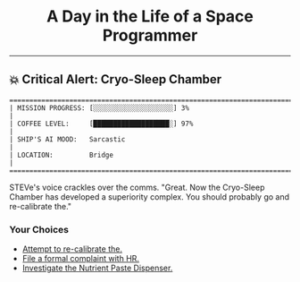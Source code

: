 <h1 align="center">A Day in the Life of a Space Programmer</h1>

---

<h2 id="node-32">💥 Critical Alert: Cryo-Sleep Chamber</h2>

```
========================================================================
| MISSION PROGRESS: [░░░░░░░░░░░░░░░░░░░░] 3%                                  |
| COFFEE LEVEL:     [███████████████████░] 97%                                 |
| SHIP'S AI MOOD:   Sarcastic                                                  |
| LOCATION:         Bridge                                                     |
========================================================================
```

STEVe's voice crackles over the comms. "Great. Now the Cryo-Sleep Chamber has developed a superiority complex. You should probably go and re-calibrate the."



### Your Choices

*   [Attempt to re-calibrate the.](./README-0033.md)
*   [File a formal complaint with HR.](./README-0039.md)
*   [Investigate the Nutrient Paste Dispenser.](./README-0035.md)
